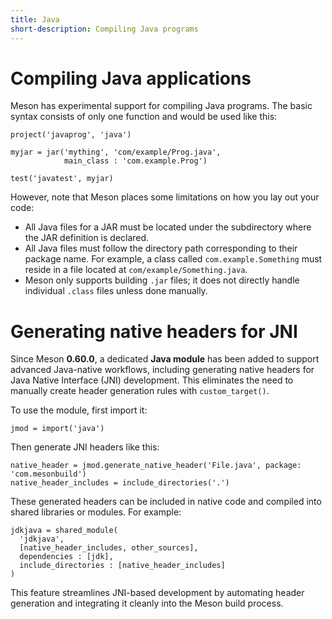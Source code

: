 ```yaml
---
title: Java
short-description: Compiling Java programs
---
```


# Compiling Java applications

Meson has experimental support for compiling Java programs. The basic syntax consists of only one function and would be used like this:

```meson
project('javaprog', 'java')

myjar = jar('mything', 'com/example/Prog.java',
            main_class : 'com.example.Prog')

test('javatest', myjar)
````

However, note that Meson places some limitations on how you lay out your code:

* All Java files for a JAR must be located under the subdirectory where the JAR definition is declared.
* All Java files must follow the directory path corresponding to their package name. For example, a class called `com.example.Something` must reside in a file located at `com/example/Something.java`.
* Meson only supports building `.jar` files; it does not directly handle individual `.class` files unless done manually.

# Generating native headers for JNI

Since Meson **0.60.0**, a dedicated **Java module** has been added to support advanced Java-native workflows, including generating native headers for Java Native Interface (JNI) development. This eliminates the need to manually create header generation rules with `custom_target()`.

To use the module, first import it:

```meson
jmod = import('java')
```

Then generate JNI headers like this:

```meson
native_header = jmod.generate_native_header('File.java', package: 'com.mesonbuild')
native_header_includes = include_directories('.')
```

These generated headers can be included in native code and compiled into shared libraries or modules. For example:

```meson
jdkjava = shared_module(
  'jdkjava',
  [native_header_includes, other_sources],
  dependencies : [jdk],
  include_directories : [native_header_includes]
)
```

This feature streamlines JNI-based development by automating header generation and integrating it cleanly into the Meson build process.
